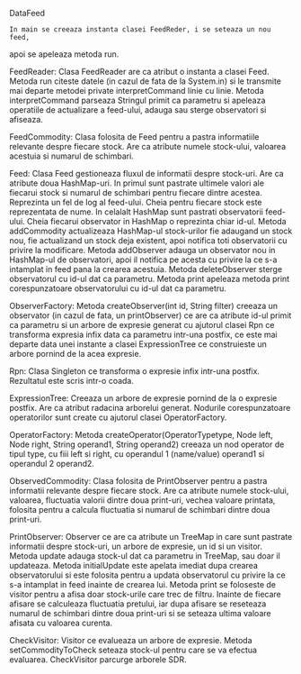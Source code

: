 DataFeed
	
	In main se creeaza instanta clasei FeedReder, i se seteaza un nou feed,
apoi se apeleaza metoda run.

FeedReader:
	Clasa FeedReader are ca atribut o instanta a clasei Feed. Metoda run
citeste datele (in cazul de fata de la System.in) si le transmite mai 
departe metodei private interpretCommand linie cu linie. Metoda 
interpretCommand parseaza Stringul primit ca parametru si apeleaza 
operatiile de actualizare a feed-ului, adauga sau sterge observatori si
afiseaza.

FeedCommodity:
	Clasa folosita de Feed pentru a pastra informatiile relevante despre
fiecare stock. Are ca atribute numele stock-ului, valoarea acestuia si numarul
de schimbari. 

Feed:
	Clasa Feed gestioneaza fluxul de informatii despre stock-uri. Are ca
atribute doua HashMap-uri. In primul sunt pastrate ultimele valori ale fiecarui
stock si numarul de schimbari pentru fiecare dintre acestea. Reprezinta un fel 
de log al feed-ului. Cheia pentru fiecare stock este reprezentata de nume.
In celalalt HashMap sunt pastrati observatorii feed-ului. Cheia fiecarui
observator in HashMap o reprezinta chiar id-ul.
	Metoda addCommodity actualizeaza HashMap-ul stock-urilor fie adaugand un 
stock nou, fie actualizand un stock deja existent, apoi notifica toti 
observatorii cu privire la modificare.
	Metoda addObserver adauga un observator nou in HashMap-ul de observatori,
apoi il notifica pe acesta cu privire la ce s-a intamplat in feed pana la
crearea acestuia.
	Metoda deleteObserver sterge observatorul cu id-ul dat ca parametru.
	Metoda print apeleaza metoda print corespunzatoare observatorului cu id-ul
dat ca parametru.

ObserverFactory:
	Metoda createObserver(int id, String filter) creeaza un observator (in
cazul de fata, un printObserver) ce are ca atribute id-ul primit ca parametru
si un arbore de expresie generat cu ajutorul clasei Rpn ce transforma expresia
infix data ca parametru intr-una postfix, ce este mai departe data unei
instante a clasei ExpressionTree ce construieste un arbore pornind de la acea
expresie.

Rpn:
	Clasa Singleton ce transforma o expresie infix intr-una postfix. Rezultatul
este scris intr-o coada.

ExpressionTree:
	 Creeaza un arbore de expresie pornind de la o expresie postfix. Are ca
atribut radacina arborelui generat. Nodurile corespunzatoare operatorilor sunt
create cu ajutorul clasei OperatorFactory.

OperatorFactory:
	Metoda createOperator(OperatorTypetype, Node left, Node right, String 
operand1, String operand2) creeaza un nod operator de tipul type, cu fiii
left si right, cu operandul 1 (name/value) operand1 si operandul 2 operand2.

ObservedCommodity:
	Clasa folosita de PrintObserver pentru a pastra informatii relevante
despre fiecare stock. Are ca atribute numele stock-ului, valoarea, fluctuatia
valorii dintre doua print-uri, vechea valoare printata, folosita pentru a
calcula fluctuatia si numarul de schimbari dintre doua print-uri. 

PrintObserver:
	Observer ce are ca atribute un TreeMap in care sunt pastrate informatii 
despre stock-uri, un arbore de expresie, un id si un visitor.
	Metoda update adauga stock-ul dat ca parametru in TreeMap, sau doar il
updateaza.
	Metoda initialUpdate este apelata imediat dupa crearea observatorului si
este folosita pentru a updata observatorul cu privire la ce s-a intamplat in
feed inainte de crearea lui.
	Metoda print se foloseste de visitor pentru a afisa doar stock-urile care
trec de filtru. Inainte de fiecare afisare se calculeaza fluctuatia pretului,
iar dupa afisare se reseteaza numarul de schimbari dintre doua print-uri si se
seteaza ultima valoare afisata cu valoarea curenta.

CheckVisitor:
	Visitor ce evalueaza un arbore de expresie.
	Metoda setCommodityToCheck seteaza stock-ul pentru care se va efectua
evaluarea.
	CheckVisitor parcurge arborele SDR.

